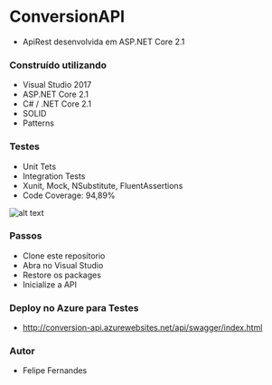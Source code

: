 # ConversionAPI
- ApiRest desenvolvida em ASP.NET Core 2.1

### Construído utilizando
- Visual Studio 2017
- ASP.NET Core 2.1
- C# / .NET Core 2.1
- SOLID
- Patterns

### Testes
- Unit Tets
- Integration Tests
- Xunit, Mock, NSubstitute, FluentAssertions
- Code Coverage: 94,89%

![alt text](http://i67.tinypic.com/vy5xlk.png)

### Passos

- Clone este repositorio 
- Abra no Visual Studio
- Restore os packages
- Inicialize a API

### Deploy no Azure para Testes
- http://conversion-api.azurewebsites.net/api/swagger/index.html

### Autor
- Felipe Fernandes

